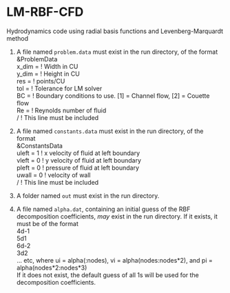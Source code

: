 # LM-RBF-CFD

Hydrodynamics code using radial basis functions and Levenberg-Marquardt method

1. A file named `problem.data` must exist in the run directory, of the format  
   &ProblemData  
   x_dim =                 ! Width in CU  
   y_dim =                 ! Height in CU  
   res =                   ! points/CU  
   tol =                   ! Tolerance for LM solver  
   BC =                    ! Boundary conditions to use. [1] = Channel flow, [2] = Couette flow  
   Re =                    ! Reynolds number of fluid  
   /                       ! This line must be included  

2. A file named `constants.data` must exist in the run directory, of the format  
   &ConstantsData  
   uleft = 1               ! x velocity of fluid at left boundary  
   vleft = 0               ! y velocity of fluid at left boundary  
   pleft = 0               ! pressure of fluid at left boundary  
   uwall = 0               ! velocity of wall  
   /                       ! This line must be included  

3. A folder named `out` must exist in the run directory.

4. A file named `alpha.dat`, containing an initial guess of the RBF decomposition coefficients, *may* exist in the run directory. If it exists, it must be of the format  
   4d-1  
   5d1  
   6d-2  
   3d2  
   ... etc, where ui = alpha(:nodes), vi = alpha(nodes:nodes\*2), and pi = alpha(nodes\*2:nodes\*3)  
   If it does not exist, the default guess of all 1s will be used for the decomposition coefficients.
